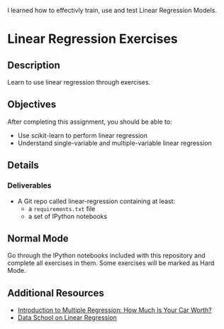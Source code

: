 I learned how to effectivly train, use and test Linear Regression Models.
# Linear Regression Exercises

## Description

Learn to use linear regression through exercises.

## Objectives

After completing this assignment, you should be able to:

* Use scikit-learn to perform linear regression
* Understand single-variable and multiple-variable linear regression

## Details

### Deliverables

* A Git repo called linear-regression containing at least:
  * a `requirements.txt` file
  * a set of IPython notebooks

## Normal Mode

Go through the IPython notebooks included with this repository and complete
all exercises in them. Some exercises will be marked as Hard Mode.

## Additional Resources

* [Introduction to Multiple Regression: How Much Is Your Car Worth?](http://www.amstat.org/publications/jse/v16n3/datasets.kuiper.html)
* [Data School on Linear Regression](http://www.dataschool.io/linear-regression-in-python/)
